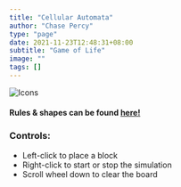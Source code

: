 ```yaml
---
title: "Cellular Automata"
author: "Chase Percy"
type: "page"
date: 2021-11-23T12:48:31+08:00
subtitle: "Game of Life"
image: ""
tags: []
---
```

![Icons](/img/algo/icons.png "JAVASCRIPT | BABYLON JS")
#### Rules & shapes can be found [here!](https://en.wikipedia.org/wiki/Conway%27s_Game_of_Life)

### Controls:
- Left-click to place a block
- Right-click to start or stop the simulation
- Scroll wheel down to clear the board


